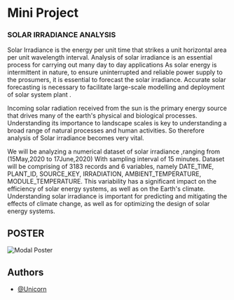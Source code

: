 
# Mini Project

### SOLAR  IRRADIANCE  ANALYSIS

Solar Irradiance is the energy per unit time that strikes a unit horizontal area per unit wavelength interval. Analysis of solar irradiance is an essential process for carrying out many day to day applications As solar energy is intermittent in nature, to ensure uninterrupted and reliable power supply to the prosumers, it is essential to forecast the solar irradiance. Accurate solar forecasting is necessary to facilitate large-scale modelling and deployment of solar system plant .

Incoming solar radiation received from the sun is the primary energy source that drives many of the earth's physical and biological processes. Understanding its importance to landscape scales is key to understanding a broad range of natural processes and human activities. So therefore analysis of Solar irradiance becomes very vital. 

We will be analyzing a numerical dataset of solar irradiance ,ranging from (15May,2020  to  17June,2020) With sampling interval of 15 minutes. Dataset will be comprising of 3183 records and 6 variables, namely DATE_TIME, PLANT_ID, SOURCE_KEY, IRRADIATION,
AMBIENT_TEMPERATURE, MODULE_TEMPERATURE.
This variability has a significant impact on the efficiency of solar energy systems, as well as on the Earth's climate. Understanding solar irradiance is important for predicting and mitigating the effects of climate change, as well as for optimizing the design of solar energy systems.

## POSTER

![Modal Poster](https://github.com/sahilgoyal7214/Statistics-for-Data-Science/blob/main/Projects/Exhibition%20poster.jpg?raw=true)


## Authors

- [@Unicorn](https://www.github.com/sahilgoyal7214)

